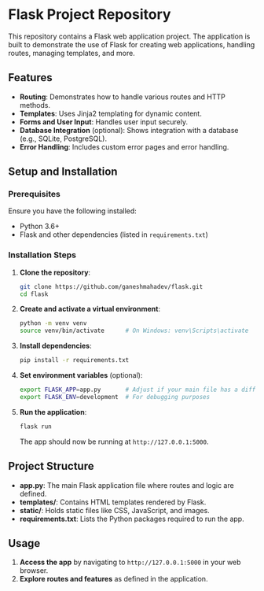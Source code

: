 
# Flask Project Repository

This repository contains a Flask web application project. The application is built to demonstrate the use of Flask for creating web applications, handling routes, managing templates, and more.

## Features

- **Routing**: Demonstrates how to handle various routes and HTTP methods.
- **Templates**: Uses Jinja2 templating for dynamic content.
- **Forms and User Input**: Handles user input securely.
- **Database Integration** (optional): Shows integration with a database (e.g., SQLite, PostgreSQL).
- **Error Handling**: Includes custom error pages and error handling.

## Setup and Installation

### Prerequisites

Ensure you have the following installed:
- Python 3.6+
- Flask and other dependencies (listed in `requirements.txt`)

### Installation Steps

1. **Clone the repository**:
   ```bash
   git clone https://github.com/ganeshmahadev/flask.git
   cd flask
   ```

2. **Create and activate a virtual environment**:
   ```bash
   python -m venv venv
   source venv/bin/activate      # On Windows: venv\Scripts\activate
   ```

3. **Install dependencies**:
   ```bash
   pip install -r requirements.txt
   ```

4. **Set environment variables** (optional):
   ```bash
   export FLASK_APP=app.py       # Adjust if your main file has a different name
   export FLASK_ENV=development  # For debugging purposes
   ```

5. **Run the application**:
   ```bash
   flask run
   ```

   The app should now be running at `http://127.0.0.1:5000`.

## Project Structure

- **app.py**: The main Flask application file where routes and logic are defined.
- **templates/**: Contains HTML templates rendered by Flask.
- **static/**: Holds static files like CSS, JavaScript, and images.
- **requirements.txt**: Lists the Python packages required to run the app.

## Usage

1. **Access the app** by navigating to `http://127.0.0.1:5000` in your web browser.
2. **Explore routes and features** as defined in the application.

